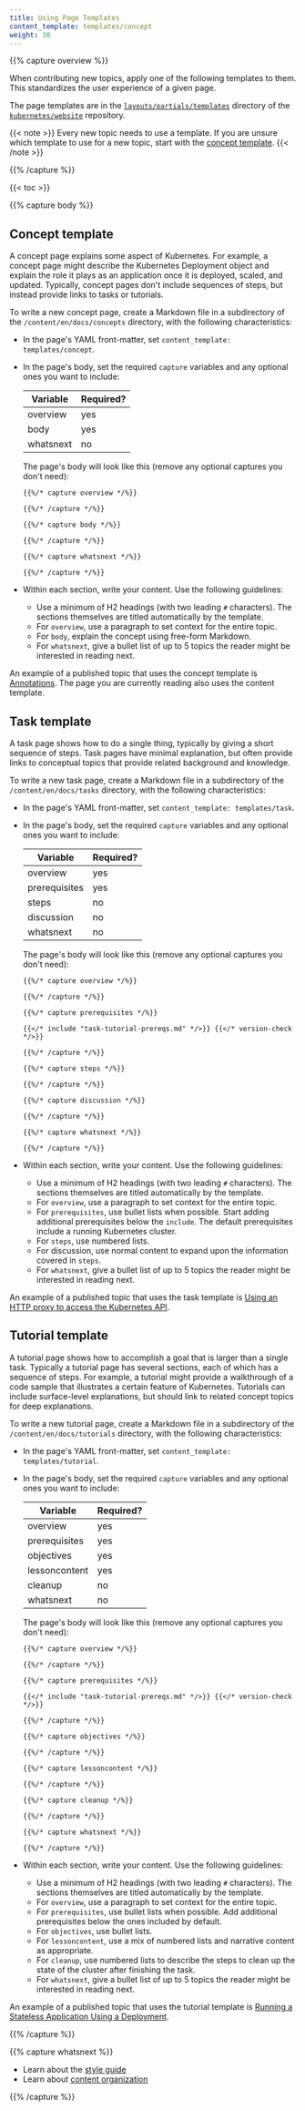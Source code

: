 ```yaml
---
title: Using Page Templates
content_template: templates/concept
weight: 30
---
```


{{% capture overview %}}

When contributing new topics, apply one of the following templates to them.
This standardizes the user experience of a given page.

The page templates are in the
[`layouts/partials/templates`](https://git.k8s.io/website/layouts/partials/templates)
directory of the [`kubernetes/website`](https://github.com/kubernetes/website)
repository.

{{< note >}}
Every new topic needs to use a template. If you are unsure which
template to use for a new topic, start with the
[concept template](#concept-template).
{{< /note >}}


{{% /capture %}}

{{< toc >}}

{{% capture body %}}

## Concept template

A concept page explains some aspect of Kubernetes. For example, a concept
page might describe the Kubernetes Deployment object and explain the role it
plays as an application once it is deployed, scaled, and updated. Typically, concept
pages don't include sequences of steps, but instead provide links to tasks or
tutorials.


To write a new concept page, create a Markdown file in a subdirectory of the
`/content/en/docs/concepts` directory, with the following characteristics:

- In the page's YAML front-matter, set `content_template: templates/concept`.
- In the page's body, set the required `capture` variables and any optional
  ones you want to include:

    | Variable      | Required? |
    |---------------|-----------|
    | overview      | yes       |
    | body          | yes       |
    | whatsnext     | no        |

    The page's body will look like this (remove any optional captures you don't
    need):
    
    ```
    {{%/* capture overview */%}}
    
    {{%/* /capture */%}}
    
    {{%/* capture body */%}}
    
    {{%/* /capture */%}}
    
    {{%/* capture whatsnext */%}}
    
    {{%/* /capture */%}}
    ```

- Within each section, write your content. Use the following guidelines:
  - Use a minimum of H2 headings (with two leading `#` characters). The sections
    themselves are titled automatically by the template.
  - For `overview`, use a paragraph to set context for the entire topic.
  - For `body`, explain the concept using free-form Markdown.
  - For `whatsnext`, give a bullet list of up to 5 topics the reader might be
    interested in reading next.

An example of a published topic that uses the concept template is
[Annotations](/docs/concepts/overview/working-with-objects/annotations/). The
page you are currently reading also uses the content template.

## Task template

A task page shows how to do a single thing, typically by giving a short
sequence of steps. Task pages have minimal explanation, but often provide links
to conceptual topics that provide related background and knowledge.

To write a new task page, create a Markdown file in a subdirectory of the
`/content/en/docs/tasks` directory, with the following characteristics:

- In the page's YAML front-matter, set `content_template: templates/task`.
- In the page's body, set the required `capture` variables and any optional
  ones you want to include:

    | Variable      | Required? |
    |---------------|-----------|
    | overview      | yes       |
    | prerequisites | yes       |
    | steps         | no        |
    | discussion    | no        |
    | whatsnext     | no        |

    The page's body will look like this (remove any optional captures you don't
    need):
    
    ```
    {{%/* capture overview */%}}
  
    {{%/* /capture */%}}
    
    {{%/* capture prerequisites */%}}
    
    {{</* include "task-tutorial-prereqs.md" */>}} {{</* version-check */>}}
    
    {{%/* /capture */%}}
    
    {{%/* capture steps */%}}
    
    {{%/* /capture */%}}
    
    {{%/* capture discussion */%}}
    
    {{%/* /capture */%}}
    
    {{%/* capture whatsnext */%}}
    
    {{%/* /capture */%}}
    ```

- Within each section, write your content. Use the following guidelines:
  - Use a minimum of H2 headings (with two leading `#` characters). The sections
    themselves are titled automatically by the template.
  - For `overview`, use a paragraph to set context for the entire topic.
  - For `prerequisites`, use bullet lists when possible. Start adding additional
    prerequisites below the `include`. The default prerequisites include a running Kubernetes cluster.
  - For `steps`, use numbered lists.
  - For discussion, use normal content to expand upon the information covered
    in `steps`.
  - For `whatsnext`, give a bullet list of up to 5 topics the reader might be
    interested in reading next.

An example of a published topic that uses the task template is [Using an HTTP proxy to access the Kubernetes API](/docs/tasks/access-kubernetes-api/http-proxy-access-api).

## Tutorial template

A tutorial page shows how to accomplish a goal that is larger than a single
task. Typically a tutorial page has several sections, each of which has a
sequence of steps. For example, a tutorial might provide a walkthrough of a
code sample that illustrates a certain feature of Kubernetes. Tutorials can
include surface-level explanations, but should link to related concept topics
for deep explanations.

To write a new tutorial page, create a Markdown file in a subdirectory of the
`/content/en/docs/tutorials` directory, with the following characteristics:

- In the page's YAML front-matter, set `content_template: templates/tutorial`.
- In the page's body, set the required `capture` variables and any optional
  ones you want to include:

    | Variable      | Required? |
    |---------------|-----------|
    | overview      | yes       |
    | prerequisites | yes       |
    | objectives    | yes       |
    | lessoncontent | yes       |
    | cleanup       | no        |
    | whatsnext     | no        |

    The page's body will look like this (remove any optional captures you don't
    need):
    
    ```
    {{%/* capture overview */%}}
    
    {{%/* /capture */%}}
    
    {{%/* capture prerequisites */%}}
    
    {{</* include "task-tutorial-prereqs.md" */>}} {{</* version-check */>}}
    
    {{%/* /capture */%}}
    
    {{%/* capture objectives */%}}
    
    {{%/* /capture */%}}
    
    {{%/* capture lessoncontent */%}}
    
    {{%/* /capture */%}}
    
    {{%/* capture cleanup */%}}
    
    {{%/* /capture */%}}
    
    {{%/* capture whatsnext */%}}
    
    {{%/* /capture */%}}
    ```

- Within each section, write your content. Use the following guidelines:
  - Use a minimum of H2 headings (with two leading `#` characters). The sections
    themselves are titled automatically by the template.
  - For `overview`, use a paragraph to set context for the entire topic.
  - For `prerequisites`, use bullet lists when possible. Add additional
    prerequisites below the ones included by default.
  - For `objectives`, use bullet lists.
  - For `lessoncontent`, use a mix of numbered lists and narrative content as
    appropriate.
  - For `cleanup`, use numbered lists to describe the steps to clean up the
    state of the cluster after finishing the task.
  - For `whatsnext`, give a bullet list of up to 5 topics the reader might be
    interested in reading next.

An example of a published topic that uses the tutorial template is
[Running a Stateless Application Using a Deployment](/docs/tutorials/stateless-application/run-stateless-application-deployment/).

{{% /capture %}}

{{% capture whatsnext %}}

- Learn about the [style guide](/docs/contribute/style/style-guide/)
- Learn about [content organization](/docs/contribute/style/content-organization/)

{{% /capture %}}


